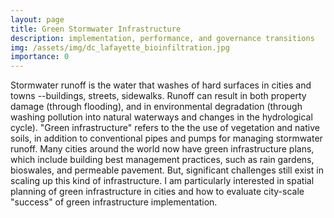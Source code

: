 ```yaml
---
layout: page
title: Green Stormwater Infrastructure
description: implementation, performance, and governance transitions
img: /assets/img/dc_lafayette_bioinfiltration.jpg
importance: 0
---
```


Stormwater runoff is the water that washes of hard surfaces in cities and towns --buildings, streets, sidewalks. Runoff can result in both property damage (through flooding), and in environmental degradation (through washing pollution into natural waterways and changes in the hydrological cycle). "Green infrastructure" refers to the the use of vegetation and native soils, in addition to conventional pipes and pumps for managing stormwater runoff. Many cities around the world now have green infrastructure plans, which include building best management practices, such as rain gardens, bioswales, and permeable pavement. But, significant challenges still exist in scaling up this kind of infrastructure. I am particularly interested in spatial planning of green infrastructure in cities and how to evaluate city-scale "success" of green infrastructure implementation.
